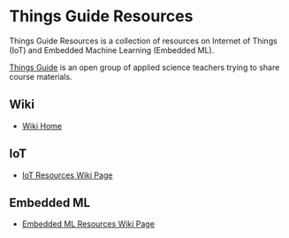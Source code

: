 # Things Guide Resources
Things Guide Resources is a collection of resources on Internet of Things (IoT) and Embedded Machine Learning (Embedded ML).

[Things Guide](https://things.guide/) is an open group of applied science teachers trying to share course materials.

## Wiki
- [Wiki Home](./../../wiki/)

## IoT
- [IoT Resources Wiki Page](./../../wiki/IoT)

## Embedded ML
- [Embedded ML Resources Wiki Page](./../../wiki/Embedded-ML)
